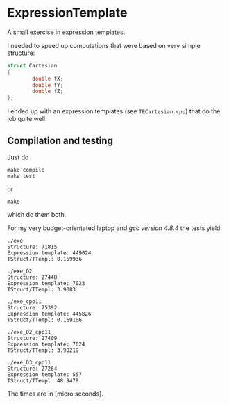 # ExpressionTemplate
A small exercise in expression templates.

I needed to speed up computations that were based on very simple structure:

```c++
struct Cartesian
{
        double fX;
        double fY;
        double fZ;
};
```

I ended up with an expression templates (see `TECartesian.cpp`) that do the job quite well.

## Compilation and testing
Just do
```
make compile
make test
```
or
```
make
```
which do them both.

For my very budget-orientated laptop and *gcc version 4.8.4* the tests yield:
```
./exe
Structure: 71815
Expression template: 449024
TStruct/TTempl: 0.159936

./exe_O2
Structure: 27448
Expression template: 7023
TStruct/TTempl: 3.9083

./exe_cpp11
Structure: 75392
Expression template: 445826
TStruct/TTempl: 0.169106

./exe_O2_cpp11
Structure: 27409
Expression template: 7024
TStruct/TTempl: 3.90219

./exe_O3_cpp11
Structure: 27264
Expression template: 557
TStruct/TTempl: 48.9479
```
The times are in [micro seconds].

